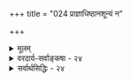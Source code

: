 +++
title = "024 प्राज्ञाधिष्ठानशून्यं न"

+++
<details><summary>मूलम्</summary>

प्राज्ञाधिष्ठानशून्यं न तु परिणमितुं शक्तमव्यक्ततत्त्वं वास्यादौ व्याप्तिसिद्धेरिति यदभिहितं सांख्यसिद्धान्तभङ्गे ।  
सोऽपि प्राज्ञव्युदासेऽप्यनुमितिशरणान् प्रत्युपात्तः प्रसङ्गो नेष्टे तत्सिद्ध्यसिद्ध्योरनुमितिरिति खल्वाशयस्सूत्रकर्तुः ॥ २४ ॥
</details>

<details><summary>वरदार्य-सर्वाङ्कषा - २४</summary>

ननु ! ईश्वरानुमाननिरसनं ब्रह्मसूत्रकाराशयविरुद्धम् । सांख्यमतनिराकरणाधिकरणे हि 'रचनानुपपत्तेश्च नानुमानम्, प्रवृत्तेश्च' (ब्र. सू. 2-2-1 ) इति प्रथमं सूत्रम् । सांख्यास्तु जडाया अपि प्रकृतेः स्वतः प्रवृत्तिशीलत्वं वर्णयन्ति । अनुमीयत **इत्यनुमानम्** = अनुमानप्रमाणकम् । 'प्रधानम् न प्रवृत्तिमत्, अचेनत्वे सति चेतनानधिष्ठितत्वात्, सारथिरहितरथवत्' । एवं **'प्रवृत्तेश्च'** = ' प्रधानम् चेतनाधिष्ठितम्, अचेतनत्वे सति प्रवृत्तिमत्वात्, सारथ्यधिष्ठितरथवत्' इत्यनुमानम् । एवञ्च प्रकृत्यधिष्ठातृतयान्वयतो व्यतिरेकतश्च चेतनसाधनं प्रदर्शितम् । एवं सति कः प्रद्वेष ईश्वरानुमान इत्यत्राह - प्राज्ञेत्यादि । **अव्यक्ततत्त्वम्** = प्रकृत्याख्यं तत्त्वम् **प्राज्ञाधिष्ठानशून्यम्** = समर्थविलक्षणचेतनाधिष्ठानरहितम् **परिणमितुम्** = नानाविधपरिणामान् प्राप्तुं न तु **शक्यम्** = न हि समर्थम् ; ‘अचेतनत्वात्' इति हेतुरूह्यः । **वास्यादौ** = तक्षणसाधनायुधविशेषादौ सपक्षे व्याप्तिसिद्धेः । आदिपदेन रथादिपरिग्रहः । इति यत् सांख्यसिद्धान्तभङ्गे - सांख्यमतनिराकरणप्रकरणे अभिहितम् सूत्रकारेण, एतत् अनुमानेनेश्वरसाधनार्थं नोक्तम्, शास्त्रप्रमुख एव 'शास्त्रयोनित्वात्' (ब्र.सू. 1- 1-3) इतीश्वरस्योपनिषदेकगम्यत्वस्य प्रतिष्ठापनात् । किन्तु - **सोऽपि** = उक्तप्रक्रियाविशेषोऽपि प्राज्ञव्यु - **दासेऽपि** = सर्वज्ञेश्वरनिराकरणेऽपि अनुमितिशरणान् **प्रति** = तर्कावलम्बिनः सांख्यान् प्रति **उपात्तः** = प्रदर्शितः **प्रसङ्गः** = प्रतितर्कः प्रत्यनुमानं वा, न तु अनुमानेनेश्वरसाधनप्रक्रिया सा, शास्त्रयोनित्वसूत्रविरोधात् । तथा चाधिकरणद्वयसिद्धं निष्कृष्टं सूत्रकारतात्पर्यमाह - नेष्ट इत्यादि । **तत्सिद्ध्यसिद्ध्योः** = **तस्य** = ईश्वरस्य सिद्धौ असिद्धौ **वा** = ईश्वरसाधने निराकरणे वा **अनुमितिः** = अनुमित्याख्यं प्रमाणम् न **ईष्टे** = न समर्थं भवति इति खलु सूत्रकर्तुः **आशयः** = अभिप्रायः । अत ईश्वरानुमानं सूत्रकारानुमतमिति न भ्रमितव्यम् । 'खलु' इति उक्तार्थस्य प्रसिद्ध्यर्थकः ॥ एतत्तुल्यः श्लोकोऽधिकरणसारावल्यामपि (2-1-1) 

द्रष्टव्य :- ‘नन्वत्राचेतनानां स्वसमुचितविधौ कर्त्रधीनत्वमुक्तम् शास्त्रारंभे विधातुर्व्यनुददनुमितिं किम्परस्सूत्रकारः । पृच्छेयं नातितुच्छा शृणु तदवहितः सर्वकृन्नानुमातुं नापह्नोतुं च शक्तस्तदुभयनियमादर्शनादित्यमंस्त ॥' इति ॥ 

अन्यत्रा चेतनानाम 

२-१- 

ईश्वर प्रमाण शन्मा मानेऽपि प्रमाविषयत्वं दुभवच्चेदाप न कापि क्षति 

411 



इदमत्र चिन्तनीयम् - प्रमाणव्यवस्थावादः प्रमाणसंप्लववादः इति वादद्वयं विभक्तं दर्शनेषु । आद्यं बौद्धानाम्, द्वितीयं वैदिकानाम् । आद्यपक्षे प्रत्यक्षत्वं परोक्षत्वं वा विषयधर्मः, द्वितीयपक्षे ते प्रमाणाधीने । एतद्विस्तरः पूर्वमेव (जीव. स. 86 ) गतः । वैदिकानां प्रमाणसंप्लववादे एकस्मिन् वस्तुनि बहूनां प्रमाणानां प्रवृत्तौ न विरोधः । ' पर्वते वह्निरस्ति' इति परमाप्तवाक्याज्जानाति । दूरात्पर्वते धूमं पश्यन् ‘पर्वतो वह्निमान्' इत्यनुमिनोति । समीपमुपसर्पन् 'पर्वतो वह्निमान्' इति प्रत्यक्षमेव पश्यति । अग्निहोत्रादीनां स्वरूपम्, स्वर्गसाधनत्वं च वेदैकगम्यमेव वैदिकानां सर्वेषामपि । परात्मविषयकं ज्ञानं शास्त्रात्, प्रवृत्त्यादिलिङ्गकादनुमानाच्च भवतीत्यादि यथायथमिदमवगन्तव्यम् । 'अनधिगतार्थगन्तृत्वं प्रमात्वम्' इति पूर्वमीमांसकमतम् । वेदस्यापूर्वार्थबोधकत्वस्थापनार्थमिदमुक्तम्, न तु लौकिकव्यवहारोपयोगीदं लक्षणम् । प्राथमिकं स्वलक्षणज्ञानमेव प्रमा, द्वितीयादिकं न प्रमेत्यादिकं हि बौद्धानां मन्त्रः । यथावस्थितवस्तुप्रदर्शनमात्रं हि प्रमाणानां कृत्यम् । अत एव अनधिगतार्थगन्तृत्वं प्रमालक्षणं न क्षोदक्षमम् । पुरोवादादिशब्दाः खलु केवलं शब्दप्रमाणानुबन्धिनः विशिष्य वेदानुबन्धिनः, न तु प्रत्यक्षादिस्थले । प्रत्यक्षेण दृष्टेऽपि विषये दाढर्यार्थमनुमानप्रवृत्तेर्लोकसिद्धत्वात्, उभयोरपि प्रामाण्यस्य तुल्यतयैव व्यवहाराच्च 'तद्वति तत्प्रकारकानुभवः प्रमा' इत्येव प्रमालक्षणं लौकिकं युक्ततरम् । सिद्धान्तेऽपि प्रकारान्तरेण 'यथावस्थितव्यवहारानुगुणं ज्ञानं प्रमा' इत्येव लक्षणकथनात् द्वितीयादिज्ञनानामपि प्रमात्वमव्याहतम् ॥ 

अतश्च ईश्वरानुमाननिरासोऽपि तदंशे वेदस्यानुवादकता मा भूदित्यर्थमेव, न तु वेदप्रामाण्यसंरक्षणाय । सिद्धान्तेऽनुवादकानां वाक्यानामपि प्रामाण्यं नैयायिकानामिवाव्याहतम् । अन्यथा 'श्रोतव्यो मन्तव्यः' इति श्रवणानन्तरमननोपदेशो विरुद्ध्येत । श्रवणं नाम तत्त्वदर्शिन आचार्यान्याययुक्तार्थग्रहणम् । एवं श्रुतस्यार्थस्य दाढ्य हेतुतः प्रतिष्ठापनं मननम् । एवञ्च श्रुत्या समधिगते ब्रह्मणि अनुमानप्रवृत्तौ न कश्चन दोषः । ' वस्तुसद्भावे प्रमाणं किम् ?' इति प्रश्न एवान्यः, वस्तुनो ज्ञानविषयत्वविचारश्चान्यः । 'तर्काप्रतिष्ठानादपि ' ( ब्र.सू. 2-1-11) इति सूत्रमपि बौद्धसंमतं तर्कस्य स्वतन्त्रप्रामाण्यं निराकरोति, न तु प्रमाणानां तर्कानुग्रहं निषेधति । 'न्यायचर्चेयमीशस्य मननव्यमदेशभाक् । उपासना तु क्रियते श्रवणानन्तरागता ॥' इत्याहुः किलाभियुक्ताः । 'श्रोतव्यः श्रुतिवाक्येभ्यो मन्तव्यश्चोपपत्तिभिः । ' ' आगमेनानुमानेन ज्ञानाभ्यासरसेन च । त्रिधा प्रकल्पयन् प्रज्ञां लभते योगमुत्तमम् ॥' इत्याद्यार्षवचनमप्यत्रानुसन्धेयम् । वक्ष्यति किलायमाचार्यसार्वभौमोऽपि ' इत्थं श्रीवेंकटेशः श्रुतममत जगत्मूलकन्दं मुकुन्दम्' ( अद्र. 134 ) इति । तद्दृष्ट्यापि ब्रह्मणि शब्दानुमानयोः प्रवृत्तावविरोधः ॥ 

किं बहुना ! वेदान्ताचार्यसंज्ञामन्वर्थयन्त एतद्ग्रन्थकारा एव 'मन्दसंदेहशान्त्यै' (अ.सा. 2-2-1) इति, 'पृच्छेयं नातितुच्छा' (अ.सा. 2-2-1) इति च वदन्तः मानवबुद्धेः स्वभावं जानन्तः तर्कस्य दुस्त्यजतां सूचयामासुः । अन्यथा 'मन्दसंदेहशान्त्यै तुल्यत्वभ्रन्तिसिद्धा प्रकरणसमता तर्कपादे हि वार्या ' (अ.सा. 2-2-1) इति कथं ब्रूयुः ? परं तु तर्कः प्रमाणानुग्राहक एव, न हैतुकवत् स्वतन्त्रं प्रमाणम् । तर्कः खलु प्रायस्संभावनात्मकः कथं प्रमाणं भवेत् ॥ 



412 

ननु भोः ! निर्णीते विषये न्याययोजनमन्यत्, न्यायेन वस्तुनिर्णयोऽन्यदेव । अत एव दृष्टे विषय एव प्रमाणसंप्लववादसंभवः, न तु सर्वथातीन्द्रिये विषये । परमात्मतत्त्वं हि तपस्साध्यज्ञानैकगम्यम् । मननमपि बुद्ध्यपशमाय न्याययोजनमात्रम् । किं बहुना ! श्रुतावेव ' यतो वाचो निवर्तन्ते । अप्राप्य मनसा सह इत्युपदिशन्त्यां का कथाऽनुमानस्य ! इति चेत्; एवं चेद्भवतु श्रद्धादाययास्त्वनुमा क्वचित् । अधिकारिप्रभेदेन ह्यारंभे बुद्धिजीविनः ॥ 

I 

तर्हि शास्त्रयोनित्वाधिकरणस्य का गतिः ? उक्तैव गतिः । प्रमाणाद्विषयस्य सिद्धिरेवान्या, प्रमाणस्य प्रवृत्तिरेवान्येति, अनुमानादीश्वरसिद्धिरेव निराक्रियते । तत्रापि सामान्यतोदृष्टानुमानस्य वेदान्तिभिरनङ्गीकारात्, विशेषतो दृष्टानुमानेन जगत्कर्तृसिद्धावपि तस्य जीववैलक्षण्यासिद्धावेव पर्यवसानं द्रष्टव्यम् । नैय्यायिकानां दृष्ट्या तु जगत्कर्तुः नित्यसर्वज्ञस्य सिद्धौ तदुपदिष्टतयैव वेदप्रामाण्यम्, जीववैलक्षण्यञ्च सिद्ध्यति । जगत्सृष्ट्युपयोगिसर्वज्ञत्वं न कस्यापि जीवस्येति तेषां मतम् । आत्मत्वजातीयत्वं तु परमात्मनोऽपि संमतं तेषाम् । ‘परमात्मा’ ‘जीवात्मा' इत्येव खलूभयोरात्मत्वेन निर्देशस्तत्संमतः । तावतैव जीवसजातीयत्वं ब्रह्मणः स्यादित्यादिकं तु, प्रमेयत्वेन तयोस्साजात्यस्यावर्जनीयतयोपहास्यम् । अप्रमेयस्य ब्रह्मणः कथं प्रमेयत्वमित्यादिकमपि बालिशभीतिमात्रमित्यादिकमप्यनुपदमेव (ना. 3) प्रादर्शि । वस्तुतस्तु सामान्यतोदृष्टानुमानमपि दुस्त्यजमिति तदवसरे प्रदर्श्यते । 'परमात्मा अनुमानातीतः श्रुत्येकगोचरः' इत्यादिकमपि परमात्मसाधकप्रमाणेषु श्रुतेरभ्यर्हितत्वाभिप्रायेण । अन्यथा गुरुशिष्यपरंपराप्यर्थशून्या कपटमात्रा स्यात् । प्रमाणात्सिद्धिरन्या, प्रमाणविषयत्वं चान्यदित्यादिकमपि आदरान्मुहुः प्रदर्शितं तत्र तत्र ॥ 

ईश्वरानुमानं नैयायिकानामित्यपि भ्रान्तिमात्रम् । न हि न्यायसूत्रे, भाष्ये वा प्रदर्शितं तदनुमानम् किमुतेश्वरनिरूपणमेव सूत्रे भाष्ये वा न कुत्रापि दृश्यते । न्यायशास्त्रं हि प्राक् 'लोकायत' पदवाच्यम्, लोकव्यवहारसिद्धपदार्थन्यायप्रदर्शनपरम् । अग्रे ब्रह्मविवर्तवादनिराकरणपरसूत्राण्यपि न तदर्थानि, व्याख्यातॄणां कल्पनामात्रमिति विश्वनाथन्यायपञ्चाननेनैवोक्तं द्रष्टव्यम् (न्या. सू.वृ. 4-1-19) । मध्यकालिकबौद्धैर्हेतुकैरीश्वरनिराकरणे कृते, तैर्वेदप्रामाण्यस्यापि निरासात्, तेषामुत्तरं युक्तयैव देयं मन्वानैः परमवैदिकैः व्याख्यातृभिः ईश्वरानुमानेन तेषां मुखपिधानं कर्तव्यमभूत् । ' हन्त ब्रह्मोपदेशोऽयं श्रद्दधानेषु शोभते । वयमश्रद्दधानाः स्मो ये युक्तिं प्रार्थयामहे ॥' इति वदतां पुरतः श्रुत्येकसमधिगम्यत्वकथनं केभ्यो रोचेत ! ॥ 

1 

वस्तुतस्तु - शास्त्रयोनित्वसूत्रस्य प्राचीनं व्याख्यानमन्यादृशमेवासीदिति श्रीशङ्करभाष्यादवगम्यते । तत्र एतदधिकरणस्य वर्णक (व्याख्यान) द्वयं प्रादर्शि । प्रथमवर्णके - शास्त्रस्य **योनिः** = शास्त्रयोनिः; तस्य **भावः** =शास्त्रयोनित्वम् । **तस्मात्** = **शास्त्रयोनित्वात्** = इत्येव व्याख्यानम् । ' अथवा ' इति द्वितीयवर्णकमुपक्रम्य, शास्त्रं योनिः प्रमाणं यस्येत्यादिभिरद्यतनं प्रसिद्धं व्याख्यनमुपावर्णि । अत्र व्याख्यातृभिः 'शास्त्रस्य योनिः ' इति व्याख्याने, शास्त्रकारणत्वं ब्रह्मण उक्तं भवति । पूर्वस्मिन् जन्मादिसूत्रे ब्रह्मणो सर्वजगत्कारणत्वस्य सिद्ध्या, शास्त्रकारणत्वमपि सिद्धमेव । पुनरत्र शास्त्रकारणत्वकथने पौनरुक्त्यदोषादाह – अथवेति इति वर्ण्यते । परन्तु – प्रथमव्याख्याने तत्पुरुषः, द्वितीये तु बहुव्रीहिः । उभयोर्मध्ये तत्पुरुष एव श्रेष्ठः, 



— 

व्रतस्त्रपदार्थ विज्ञानम्ह 

413 



समासघटकपदार्थप्राधान्यात् । बहुव्रीहिः किलान्यपदार्थप्रधानः । अपि च 'योनि' पदं कारणवाचकमेव स्वरसम् । ‘भूतयोनिं परिपश्यन्ति धीराः ' ' योनिश्च हि गीयते' 'योनेश्शरीरम्' इत्यादिश्रुतिसूत्रादिषु योनिपदं कारणपरमेव सर्वसंमतम् । अत्र परं ज्ञापकवाचीति न तावत् स्वरसम् । किं कुर्मः ? पूर्वसूत्रेण पौनरुक्तयं भवति किलेति चेत् ‘शास्त्र' पदस्यार्थः प्रथमं परिशीलनीयः । व्याकरणादिकं किल शास्त्रम् । अथवा ' वेदाच्छास्त्रं परं नास्ति' इत्यादिवचनात् वेद एव वा । 'योगो ज्ञानं तथा सांख्यं विद्याः शिल्पादि कर्म च । वेदाश्शास्त्राणि विज्ञानमेतत्सर्वं जनार्दनात् ॥ ' ( म.भा. अनु.) इति सर्वाण्यपि शास्त्राणि परमात्मन एवोत्पन्नानीति कथनात् जन्माद्यधिकरणगतोऽयमर्थ इति पौनरुक्तयमिति चेत्, अयि भोः ! शब्दजालं वर्धयसि । ‘शास्त्रम्' इति पदस्यार्थः कः ? ' प्रवृत्तिर्वा निवृत्तिर्वा नित्येन कृतकेन वा । पुसां येनोपदिश्येत तच्छास्त्रमभिधीयते ॥ ' इति कथितमेव किल ! पुनश्शब्दो वर्धितः । पदस्यार्थः कः ? किं भोः ! एतावदपि न ज्ञायते भवता । 'शासु' अनुशिष्टौ इति वर्तते धातुः । 'गण्डस्योपरि पिटकस्संवृत्तः । अनुशिष्टिः का? अनुशासनम् । पुनश्शासनमेवागतमनुपूर्वकम् । नार्थ उक्तो भवति ॥ 

I 

अत एवमत्र वक्तव्यम् - शास्त्रं नाम शासनम् । तदनुअनुशासनम् । शासनं नामानुल्लङ्घनीयं तत्त्वम् । एतदेव ऋतमुच्यते । राजशासनं नाम इतरैरनुल्लङ्घनीयः राज्ञः आशयः । सृष्टेः, सृष्टिकर्तुर्वानुल्लङ्घनीय आशयः प्रकृते शास्त्रम् । तत्प्रतिपादकः ग्रन्थोऽपि शास्त्रम्, शब्दार्थयोरभेदोपचारात् । वेदस्यापि परमशास्त्रत्वमेतस्मादेव । जन्माद्यधिकरणेन लक्षणेऽभिहिते, तत्र प्रमाणमुच्यतेऽनन्तराधिकरणेन । किं तत् प्रमाणम् ? शास्त्रमेव । कथं तत् तत्र प्रमाणम् ? ब्रह्मणो विज्ञानमूलत्वादेव जगद्विज्ञानेन तन्मूलं ज्ञानस्वरूपं ब्रह्मावगम्यते । ‘विज्ञानेनात्मानं वेदयते' (तै. 2-78) 'वेदान्तविज्ञानसुनिश्चितार्थाः' ( तै. 2-24 ) इति श्रुतयोऽपि । ज्ञानविज्ञानपदे कुत्रचित्समानार्थके दृश्येते । परन्तु 'ज्ञानं विज्ञानमास्तिक्यम्' (गी. 18-42) इत्यादौ सहपाठात् न तथा संभवः । अतः ऋतसत्यपदवदेवेमे ज्ञेये । ज्ञानं ह्यात्मनः स्वरूपम् । तस्य वृद्धिर्विकासो वा विज्ञानमुच्यते । ज्ञानमान्तरम्, विज्ञानं तु तदपेक्षया बाह्यम् । एवञ्च विज्ञानं ज्ञानस्वरूपस्य ब्रह्मण आशयरूपः। अतो विज्ञानान्वेषणे, मूलभूतं ज्ञानं लभ्येतैव । अतश्च शास्त्रम् - विज्ञानरूपम् । छान्दोग्यस्य षष्ठे ‘अशनायापिपासे सौम्य विजानीहि ' (छां. 6.8.3.) इत्युपक्रम्य ' नेदममूलं भविष्यतीति । तस्य क्व मूलं स्यादन्यत्राद्भ्यः, अद्भिस्सोम्य शुङ्गेन तेजोमूलमन्विच्छ तेजसा सौम्य शुङ्गेन सन्मूलमन्विच्छ सन्मूलासोम्येमाः प्रजास्सदायतनास्सत्प्रतिष्ठाः' इत्यादिना ब्रह्मान्वेषणक्रमः प्रदर्श्यते । 'शास्त्रस्य **'** = सृष्टिविज्ञानस्य **योनित्वात्** = मूलत्वात् शास्त्रगम्यं ब्रह्म इति षष्ठीतत्पुरुष एव विवक्षितस्सूत्रकर्तुः । एतादृशार्थस्यातिगहनत्वादनन्तरकालिकैस्सुलभं व्याख्यानमारभ्यत इत्यवगन्तव्यम् । अर्थस्यातिगहनत्वमात्रं न, ज्ञानापेक्षया विज्ञानं दुष्प्रापमपि । ज्ञानं हि परमात्मानुग्रहाधीनम् ' मत्तः स्मृतिर्ज्ञानमपोहनं च ' ( गी. 15-15 ) इति खल्वाह भगवान् । विज्ञानं तु न केवलं भगवतः, अपि तु प्रकृतेरप्यनुग्रहादेव लभ्यम् । प्रकृतिर्हि माया । सा स्वरहस्यं भेत्तुं तावत्सुलभतयावकाशं न ददाति । 'विद्यां चाविद्यां च यस्ततद्वेदोभयं सह ' ( ईश. 11 ) इति श्रुतिरपीममर्थमाह । विद्या हि पुरुषस्य संपत्, अविद्या च प्रकृतेः । ' अविद्या' इति विद्येतरद्विज्ञानं हि

170. 

414 

[ ब्रह्मैव निमित्तमुपादानं च] 

अस्यैवाचिन्त्यशक्तेरखिलजनयितुः स्यादुपादानभावः 

सूक्ष्माव्यक्तादिदेहः परिणमति यतोऽनेकधा स्थूलवृत्त्या । निष्कृष्टेऽस्मिन् शरीरिण्यमलगुणगणालङ्कृतानन्दरूपे 

संपद्यन्ते समस्ताः समुचितगतयो निर्विकारादिवादाः ॥25॥ 

1 

विवक्षितम्, न तु विद्याभिन्नं विद्याविरोधि । 'नञ्' तत्पुरुषस्थले सर्वत्र प्रायो मुह्यन्ति बहवः । ' अविद्या कर्मसंज्ञा' इति भगवद्भाष्यकारवचनमपि अविद्याया विद्याविरुद्धत्वं वारयति । कर्म हि प्रकृतेरैश्वर्यम्, अत एव विज्ञानविशेषरूपम् । एवञ्च ज्ञानविज्ञानाभ्यामेव मोक्षः, न केवलं ज्ञानात् । अत एव 'विद्यां चाविद्यां च' इति 'च' कार द्वयम्, ‘उभयं सह' इति पदद्वयं च सार्थकम् । तेनोभयोर्मिलतयोरेव साधनत्वं विवक्षितमित्यादिकमपि पूर्वमेव (जी.33) प्रपञ्चितम् । अतश्च ' मन्तव्यः' इति श्रुतिः ऋजुमतीनां अनुमानमप्यनुमनुते, अनुमानैकगम्यत्वं च वारयति । अनुमानैकगम्यत्वे हि परमात्मनो निमित्तत्वमात्रं सिद्ध्येत्, न तूपादानत्वं । प्रत्युत तर्क उपादानत्वविरोधी च । अत एव द्वितीयस्य प्रथमे पादे 'न विलक्षणत्वाधिकरणा'दारभ्य 'सर्वधर्मोपपत्तेश्च' (ब्र.सू.2-1-36) इत्यन्तो विस्तृतो भागः एतदर्थमेव न्ययोजि सूत्रकारेण । अयमेव विषयो विस्तरेण विचार्यते समनन्तर श्लोके । एतादृशविलक्षणाभिन्ननिमित्तोपादानत्वदृष्ट्यैवेश्वरानुमाननिराकरणव्यग्रता वेदान्तिनाम् । शास्त्रैकगम्यत्वमित्यादिकमप्येतदर्थकमेवेत्यलमतिविस्तरेण ॥ २४ ॥
</details>

<details><summary>सर्वार्थसिद्धिः - २४</summary>

प्राज्ञाधिष्ठानशून्यं न तु परिणमितुं शक्तमव्यक्ततत्त्वं  
वास्यादौ व्याप्तिसिद्धेरिति यदभिहितं सांख्यसिद्धान्तभङ्गे ।  
सोऽपि प्राज्ञव्युदासेऽप्यनुमितिशरणान् प्रत्युपात्तः प्रसङ्गो  
नेष्टे तत्सिद्ध्यसिद्धयोरनुमितिरिति खल्वाशयस्सूत्रकर्तुः ॥ २४ ॥  
तथाऽपि सांख्याधिकरणविरोधः स्यात्; तत्र हि परोक्तानां पक्षदृष्टान्तभूतानामचेतनानां संप्रतिपन्नवत् प्राज्ञाधिष्ठितत्वं सूत्रभाष्याभ्यां साध्यते; अतश्शास्त्रयोनित्वसूत्रमन्यपरं नेतव्यमिति शङ्कायां तावद्विरुद्धोक्तिमनुवदति - प्राज्ञेति ॥ तात्पर्यवृत्त्या विरोधं शमयति - सोऽपीति । तात्पर्यभेदं विवृणोति – नेति । प्राज्ञानधिष्ठितत्वमनुमातुं न शक्यमिति सांख्याधिकरणतात्पर्यम् । शास्त्रयोन्यधिकरणस्य त्वधिष्ठितत्वं नानुमातुं शक्यमिति । अतस्साधकबाधकाभावे शास्त्रं निरङ्कुशप्रसरमिति सूत्रकाराभिप्राय एव भाष्ये दर्शित इति ॥ २४ ॥ इति शास्त्रयोन्यधिकरणसांख्याधिकरणविरोधपरिहारः ॥
</details>



